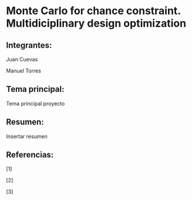 # Monte Carlo for chance constraint. Multidiciplinary design optimization

## Integrantes:

Juan Cuevas

Manuel Torres

## Tema principal:

Tema principal proyecto

## Resumen:

Insertar resumen

## Referencias:

[1]

[2] 

[3]
